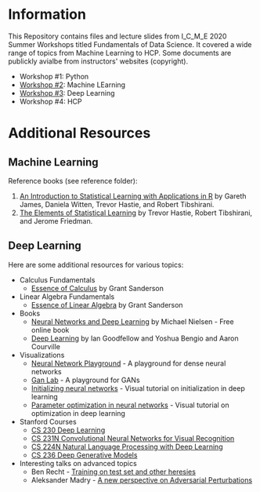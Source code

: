 # Information

This Repository contains files and lecture slides from  I_C_M_E 2020 Summer Workshops titled Fundamentals of Data Science. It covered a wide range of topics from Machine Learning to HCP. Some documents are publickly avialbe from instructors' websites (copyright).

- Workshop #1: Python
- [Workshop #2](https://sites.google.com/site/ml2020icme/home): Machine LEarning
- [Workshop #3](https://icme-workshops.github.io/deep-learning/): Deep Learning
- Workshop #4: HCP

# Additional Resources

## Machine Learning 

Reference books (see reference folder):

1. [An Introduction to Statistical Learning with Applications in R](http://faculty.marshall.usc.edu/gareth-james/ISL/) by Gareth James, Daniela Witten, Trevor Hastie, and Robert Tibshirani. 
2. [The Elements of Statistical Learning](https://web.stanford.edu/~hastie/ElemStatLearn/) by Trevor Hastie, Robert Tibshirani, and Jerome Friedman.  

##  Deep Learning

Here are some additional resources for various topics:

- Calculus Fundamentals
  - [Essence of Calculus](https://www.youtube.com/watch?v=WUvTyaaNkzM&list=PLZHQObOWTQDMsr9K-rj53DwVRMYO3t5Yr) by Grant Sanderson
- Linear Algebra Fundamentals
  - [Essence of Linear Algebra](https://www.youtube.com/watch?v=fNk_zzaMoSs&list=PLZHQObOWTQDPD3MizzM2xVFitgF8hE_ab) by Grant Sanderson
- Books
  - [Neural Networks and Deep Learning](http://neuralnetworksanddeeplearning.com/) by Michael Nielsen - Free online book
  - [Deep Learning](https://www.deeplearningbook.org/) by Ian Goodfellow and Yoshua Bengio and Aaron Courville
- Visualizations
  - [Neural Network Playground](https://playground.tensorflow.org/) - A playground for dense neural networks
  - [Gan Lab](https://poloclub.github.io/ganlab/) - A playground for GANs
  - [Initializing neural networks](https://www.deeplearning.ai/ai-notes/initialization/) - Visual tutorial on initialization in deep learning
  - [Parameter optimization in neural networks](https://www.deeplearning.ai/ai-notes/optimization/) - Visual tutorial on optimization in deep learning
- Stanford Courses
  - [CS 230 Deep Learning](https://cs230.stanford.edu/)
  - [CS 231N Convolutional Neural Networks for Visual Recognition](http://cs231n.stanford.edu/)
  - [CS 224N Natural Language Processing with Deep Learning](http://web.stanford.edu/class/cs224n/)
  - [CS 236 Deep Generative Models](https://deepgenerativemodels.github.io/)
- Interesting talks on advanced topics
  - Ben Recht - [Training on test set and other heresies](https://www.youtube.com/watch?v=NTz4rJS9BAI)
  - Aleksander Madry - [A new perspective on Adversarial Perturbations](https://www.youtube.com/watch?v=mUt7w4UoYqM)
